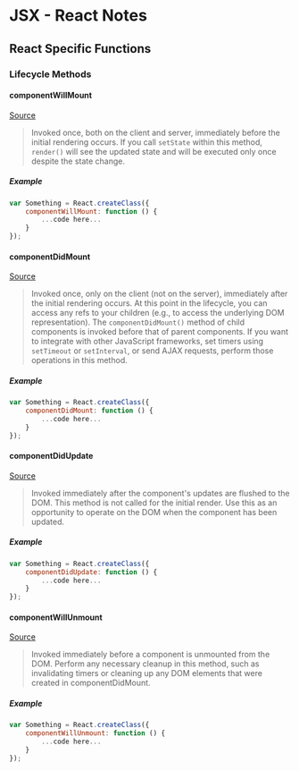 # JSX - React Notes

## React Specific Functions

### Lifecycle Methods

#### componentWillMount
[Source](https://facebook.github.io/react/docs/component-specs.html#mounting-componentwillmount)
> Invoked once, both on the client and server, immediately before the initial rendering occurs. If you call `setState` within this method, `render()` will see the updated state and will be executed only once despite the state change.

##### Example
```javascript
var Something = React.createClass({
	componentWillMount: function () {
		...code here...
	}
});
```

#### componentDidMount
[Source](https://facebook.github.io/react/docs/component-specs.html#mounting-componentdidmount)
> Invoked once, only on the client (not on the server), immediately after the initial rendering occurs. At this point in the lifecycle, you can access any refs to your children (e.g., to access the underlying DOM representation). The `componentDidMount()` method of child components is invoked before that of parent components.
> If you want to integrate with other JavaScript frameworks, set timers using `setTimeout` or `setInterval`, or send AJAX requests, perform those operations in this method.

##### Example
```javascript
var Something = React.createClass({
	componentDidMount: function () {
		...code here...
	}
});
```

#### componentDidUpdate
[Source](https://facebook.github.io/react/docs/component-specs.html#updating-componentdidupdate)
> Invoked immediately after the component's updates are flushed to the DOM. This method is not called for the initial render.
> Use this as an opportunity to operate on the DOM when the component has been updated.

##### Example
```javascript
var Something = React.createClass({
	componentDidUpdate: function () {
		...code here...
	}
});
```

#### componentWillUnmount
[Source](https://facebook.github.io/react/docs/component-specs.html#unmounting-componentwillunmount)
> Invoked immediately before a component is unmounted from the DOM.
> Perform any necessary cleanup in this method, such as invalidating timers or cleaning up any DOM elements that were created in componentDidMount.

##### Example
```javascript
var Something = React.createClass({
	componentWillUnmount: function () {
		...code here...
	}
});
```
